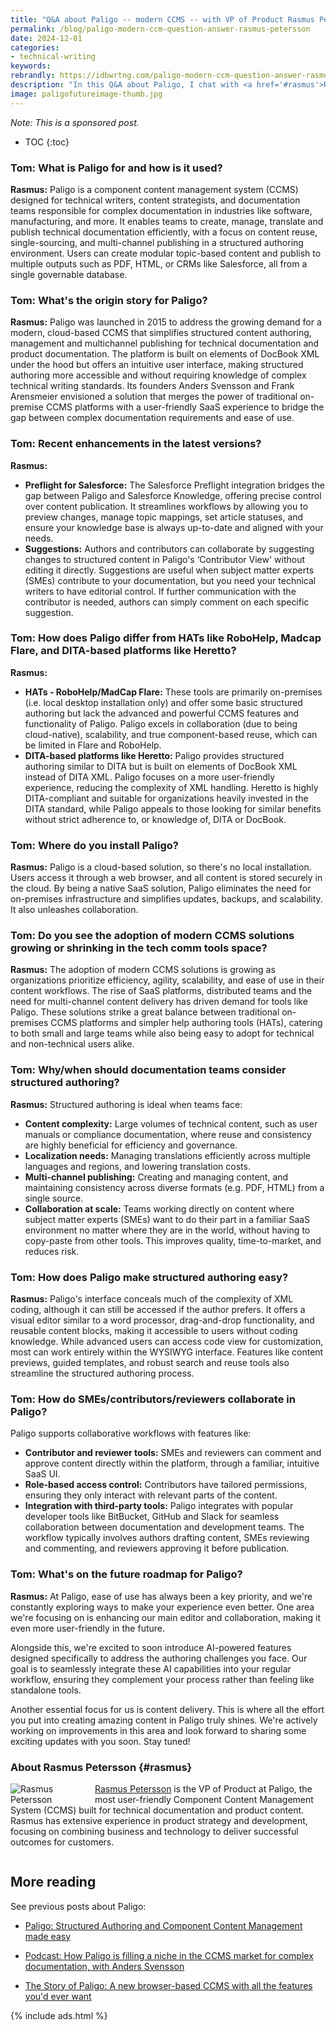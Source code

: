 ```yaml
---
title: "Q&A about Paligo -- modern CCMS -- with VP of Product Rasmus Petersson"
permalink: /blog/paligo-modern-ccm-question-answer-rasmus-petersson
date: 2024-12-01
categories:
- technical-writing
keywords: 
rebrandly: https://idbwrtng.com/paligo-modern-ccm-question-answer-rasmus-pettersson
description: "In this Q&A about Paligo, I chat with <a href='#rasmus'>Rasmus Petersson</a>, VP of Product at <a href='https://paligo.net/'>Paligo</a>. We talk about structured authoring, how Paligo makes component content management more accessible, collaboration features for documentation teams, and upcoming AI-powered enhancements to the platform. The Q&A covers Paligo's evolution as a modern CCMS, how it compares to traditional HATs and DITA-based solutions, and why organizations might consider adopting structured authoring for their documentation."
image: paligofutureimage-thumb.jpg
---
```


*Note: This is a sponsored post.*

* TOC
{:toc}

### Tom: What is Paligo for and how is it used?

**Rasmus:** Paligo is a component content management system (CCMS) designed for technical writers, content strategists, and documentation teams responsible for complex documentation in industries like software, manufacturing, and more. It enables teams to create, manage, translate and publish technical documentation efficiently, with a focus on content reuse, single-sourcing, and multi-channel publishing in a structured authoring environment. Users can create modular topic-based content and publish to multiple outputs such as PDF, HTML, or CRMs like Salesforce, all from a single governable database.

### Tom: What's the origin story for Paligo?

**Rasmus:** Paligo was launched in 2015 to address the growing demand for a modern, cloud-based CCMS that simplifies structured content authoring, management and multichannel publishing for technical documentation and product documentation. The platform is built on elements of DocBook XML under the hood but offers an intuitive user interface, making structured authoring more accessible and without requiring knowledge of complex technical writing standards. Its founders Anders Svensson and Frank Arensmeier envisioned a solution that merges the power of traditional on-premise CCMS platforms with a user-friendly SaaS experience to bridge the gap between complex documentation requirements and ease of use.


### Tom: Recent enhancements in the latest versions?

**Rasmus:** 

* **Preflight for Salesforce:** The Salesforce Preflight integration bridges the gap between Paligo and Salesforce Knowledge, offering precise control over content publication. It streamlines workflows by allowing you to preview changes, manage topic mappings, set article statuses, and ensure your knowledge base is always up-to-date and aligned with your needs.
* **Suggestions:** Authors and contributors can collaborate by suggesting changes to structured content in Paligo's ‘Contributor View' without editing it directly. Suggestions are useful when subject matter experts (SMEs) contribute to your documentation, but you need your technical writers to have editorial control. If further communication with the contributor is needed, authors can simply comment on each specific suggestion.


### Tom: How does Paligo differ from HATs like RoboHelp, Madcap Flare, and DITA-based platforms like Heretto?

**Rasmus:** 

* **HATs - RoboHelp/MadCap Flare:** These tools are primarily on-premises (i.e. local desktop installation only) and offer some basic structured authoring but lack the advanced and powerful CCMS features and functionality of Paligo. Paligo excels in collaboration (due to being cloud-native), scalability, and true component-based reuse, which can be limited in Flare and RoboHelp.
* **DITA-based platforms like Heretto:** Paligo provides structured authoring similar to DITA but is built on elements of DocBook XML instead of DITA XML. Paligo focuses on a more user-friendly experience, reducing the complexity of XML handling. Heretto is highly DITA-compliant and suitable for organizations heavily invested in the DITA standard, while Paligo appeals to those looking for similar benefits without strict adherence to, or knowledge of, DITA or DocBook.


### Tom: Where do you install Paligo?

**Rasmus:** Paligo is a cloud-based solution, so there's no local installation. Users access it through a web browser, and all content is stored securely in the cloud. By being a native SaaS solution, Paligo eliminates the need for on-premises infrastructure and simplifies updates, backups, and scalability. It also unleashes collaboration. 


### Tom: Do you see the adoption of modern CCMS solutions growing or shrinking in the tech comm tools space?

**Rasmus:** The adoption of modern CCMS solutions is growing as organizations prioritize efficiency, agility, scalability, and ease of use in their content workflows. The rise of SaaS platforms, distributed teams and the need for multi-channel content delivery has driven demand for tools like Paligo. These solutions strike a great balance between traditional on-premises CCMS platforms and simpler help authoring tools (HATs), catering to both small and large teams while also being easy to adopt for technical and non-technical users alike.


### Tom: Why/when should documentation teams consider structured authoring?

**Rasmus:** Structured authoring is ideal when teams face:

* **Content complexity:** Large volumes of technical content, such as user manuals or compliance documentation, where reuse and consistency are highly beneficial for efficiency and governance.
* **Localization needs:** Managing translations efficiently across multiple languages and regions, and lowering translation costs.
* **Multi-channel publishing:** Creating and managing content, and maintaining consistency across diverse formats (e.g. PDF, HTML) from a single source.
* **Collaboration at scale:** Teams working directly on content where subject matter experts (SMEs) want to do their part in a familiar SaaS environment no matter where they are in the world, without having to copy-paste from other tools. This improves quality, time-to-market, and reduces risk.


### Tom: How does Paligo make structured authoring easy?

**Rasmus:** Paligo's interface conceals much of the complexity of XML coding, although it can still be accessed if the author prefers. It offers a visual editor similar to a word processor, drag-and-drop functionality, and reusable content blocks, making it accessible to users without coding knowledge. While advanced users can access code view for customization, most can work entirely within the WYSIWYG interface. Features like content previews, guided templates, and robust search and reuse tools also streamline the structured authoring process.


### Tom: How do SMEs/contributors/reviewers collaborate in Paligo?

Paligo supports collaborative workflows with features like:

* **Contributor and reviewer tools:** SMEs and reviewers can comment and approve content directly within the platform, through a familiar, intuitive SaaS UI.
* **Role-based access control:** Contributors have tailored permissions, ensuring they only interact with relevant parts of the content.
* **Integration with third-party tools:** Paligo integrates with popular developer tools like BitBucket, GitHub and Slack for seamless collaboration between documentation and development teams. The workflow typically involves authors drafting content, SMEs reviewing and commenting, and reviewers approving it before publication.

### Tom: What's on the future roadmap for Paligo?

**Rasmus:** At Paligo, ease of use has always been a key priority, and we're constantly exploring ways to make your experience even better. One area we're focusing on is enhancing our main editor and collaboration, making it even more user-friendly in the future. 

Alongside this, we're excited to soon introduce AI-powered features designed specifically to address the authoring challenges you face. Our goal is to seamlessly integrate these AI capabilities into your regular workflow, ensuring they complement your process rather than feeling like standalone tools.

Another essential focus for us is content delivery. This is where all the effort you put into creating amazing content in Paligo truly shines. We're actively working on improvements in this area and look forward to sharing some exciting updates with you soon. Stay tuned!

### About Rasmus Petersson {#rasmus}

<img style="margin-right: 10px; float: left; max-width: 125px;" src="{{site.media}}/rasmus-pettersson.jpg" alt="Rasmus Petersson" /> <a href='https://www.linkedin.com/in/rasmuspetersson/'>Rasmus Petersson</a> is the VP of Product at Paligo, the most user-friendly Component Content Management System (CCMS) built for technical documentation and product content. Rasmus has extensive experience in product strategy and development, focusing on combining business and technology to deliver successful outcomes for customers. 

<div style="clear: both"></div>

## More reading

See previous posts about Paligo:

* [Paligo: Structured Authoring and Component Content Management made easy](/blog/paligo-structured-authoring-xml-ccms)

* [Podcast: How Paligo is filling a niche in the CCMS market for complex documentation, with Anders Svensson](/blog/paligo-filling-a-niche-in-ccms-market-for-complex-docs)

* [The Story of Paligo: A new browser-based CCMS with all the features you'd ever want](/2016/08/01/paligo-the-story-xml-ccms-in-the-cloud/)

{% include ads.html %}